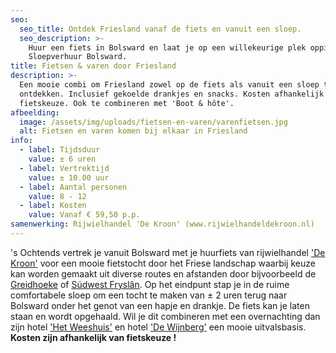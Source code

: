 ```yaml
---
seo:
  seo_title: Ontdek Friesland vanaf de fiets en vanuit een sloep.
  seo_description: >-
    Huur een fiets in Bolsward en laat je op een willekeurige plek oppikken door
    Sloepverhuur Bolsward.
title: Fietsen & varen door Friesland
description: >-
  Een mooie combi om Friesland zowel op de fiets als vanuit een sloep te
  ontdekken. Inclusief gekoelde drankjes en snacks. Kosten afhankelijk van
  fietskeuze. Ook te combineren met 'Boot & hôte'.
afbeelding:
  image: /assets/img/uploads/fietsen-en-varen/varenfietsen.jpg
  alt: Fietsen en varen komen bij elkaar in Friesland
info:
  - label: Tijdsduur
    value: ± 6 uren
  - label: Vertrektijd
    value: ± 10.00 uur
  - label: Aantal personen
    value: 8 - 12
  - label: Kosten
    value: Vanaf € 59,50 p.p.
samenwerking: Rijwielhandel 'De Kroon' (www.rijwielhandeldekroon.nl)
---
```


's Ochtends vertrek je vanuit Bolsward met je huurfiets van rijwielhandel <a target="_blank" rel="noopener" href="https://rijwielhandeldekroon.nl">'De Kroon'</a>&nbsp;voor een mooie fietstocht door het Friese landschap waarbij keuze kan worden gemaakt uit diverse routes en afstanden door bijvoorbeeld de <a target="_blank" rel="noopener" href="https://greidhoeke.com">Greidhoeke</a> of <a target="_blank" rel="noopener" href="https://nl.wikipedia.org/wiki/S%C3%BAdwest-Frysl%C3%A2n">S&uacute;dwest Frysl&acirc;n</a>. Op het eindpunt stap je in de ruime comfortabele sloep om een tocht te maken van ± 2 uren terug naar Bolsward onder het genot van een hapje en drankje. De fiets kan je laten staan en wordt opgehaald. Wil je dit combineren met een overnachting dan zijn hotel <a target="_blank" rel="noopener" href="http://hotelhetweeshuis.nl">'Het Weeshuis'</a> en hotel <a target="_blank" rel="noopener" href="https://wijnbergbolsward.nl">'De Wijnberg'</a>&nbsp;een mooie uitvalsbasis. **Kosten zijn afhankelijk van fietskeuze \!**

&nbsp;
